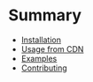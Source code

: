 # Summary
* [Installation](INSTALLATION.md)
* [Usage from CDN](USAGE-WITH-CDN.md)
* [Examples](https://mikaeledebro.gitbooks.io/vue-airbnb-style-datepicker/examples.html)
* [Contributing](CONTRIBUTING.md)
